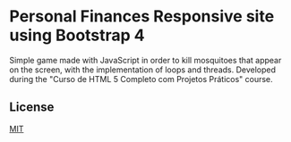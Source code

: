 # Personal Finances Responsive site using Bootstrap 4

Simple game made with JavaScript in order to kill mosquitoes that appear on the screen, with the implementation of loops and threads. Developed during the "Curso de HTML 5 Completo com Projetos Práticos" course.

## License
[MIT](https://choosealicense.com/licenses/mit/)